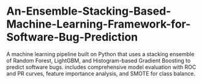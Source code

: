 # An-Ensemble-Stacking-Based-Machine-Learning-Framework-for-Software-Bug-Prediction
A machine learning pipeline built on Python that uses a stacking ensemble of Random Forest, LightGBM, and Histogram-based Gradient Boosting to predict software bugs.  includes comprehensive model evaluation with ROC and PR curves, feature importance analysis, and SMOTE for class balance.
